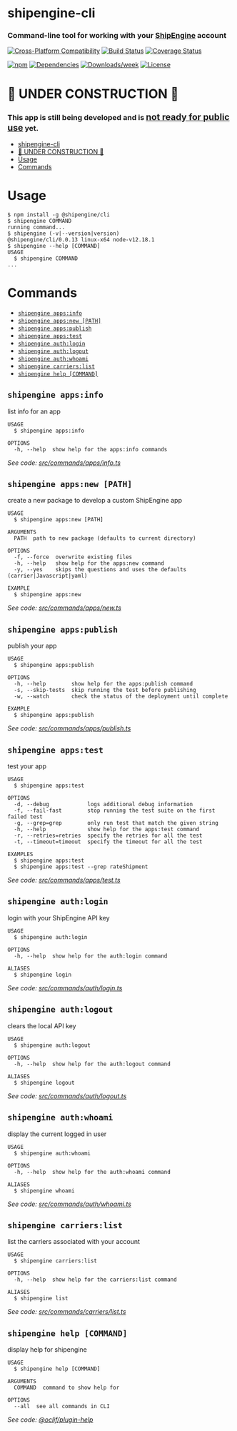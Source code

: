 # shipengine-cli

### Command-line tool for working with your [ShipEngine](https://www.shipengine.com) account

[![Cross-Platform Compatibility](https://shipengine.github.io/img/badges/os-badges.svg)](https://github.com/ShipEngine/shipengine-cli/actions)
[![Build Status](https://github.com/ShipEngine/shipengine-cli/workflows/CI-CD/badge.svg)](https://github.com/ShipEngine/shipengine-cli/actions)
[![Coverage Status](https://coveralls.io/repos/github/ShipEngine/shipengine-cli/badge.svg?branch=master)](https://coveralls.io/github/ShipEngine/shipengine-cli)

[![npm](https://img.shields.io/npm/v/@shipengine/cli.svg)](https://www.npmjs.com/package/@shipengine/cli)
[![Dependencies](https://david-dm.org/ShipEngine/shipengine-cli.svg)](https://david-dm.org/ShipEngine/shipengine-cli)
[![Downloads/week](https://img.shields.io/npm/dw/@shipengine/cli.svg)](https://npmjs.org/package/shipengine-cli)
[![License](https://img.shields.io/npm/l/@shipengine/cli.svg)](LICENSE)

# 🚧 UNDER CONSTRUCTION 🚧

### This app is still being developed and is <u><big>not ready for public use</big></u> yet.

<!-- toc -->
* [shipengine-cli](#shipengine-cli)
* [🚧 UNDER CONSTRUCTION 🚧](#-under-construction-)
* [Usage](#usage)
* [Commands](#commands)
<!-- tocstop -->

# Usage

<!-- usage -->
```sh-session
$ npm install -g @shipengine/cli
$ shipengine COMMAND
running command...
$ shipengine (-v|--version|version)
@shipengine/cli/0.0.13 linux-x64 node-v12.18.1
$ shipengine --help [COMMAND]
USAGE
  $ shipengine COMMAND
...
```
<!-- usagestop -->

# Commands

<!-- commands -->
* [`shipengine apps:info`](#shipengine-appsinfo)
* [`shipengine apps:new [PATH]`](#shipengine-appsnew-path)
* [`shipengine apps:publish`](#shipengine-appspublish)
* [`shipengine apps:test`](#shipengine-appstest)
* [`shipengine auth:login`](#shipengine-authlogin)
* [`shipengine auth:logout`](#shipengine-authlogout)
* [`shipengine auth:whoami`](#shipengine-authwhoami)
* [`shipengine carriers:list`](#shipengine-carrierslist)
* [`shipengine help [COMMAND]`](#shipengine-help-command)

## `shipengine apps:info`

list info for an app

```
USAGE
  $ shipengine apps:info

OPTIONS
  -h, --help  show help for the apps:info commands
```

_See code: [src/commands/apps/info.ts](https://github.com/ShipEngine/shipengine-cli/blob/v0.0.13/src/commands/apps/info.ts)_

## `shipengine apps:new [PATH]`

create a new package to develop a custom ShipEngine app

```
USAGE
  $ shipengine apps:new [PATH]

ARGUMENTS
  PATH  path to new package (defaults to current directory)

OPTIONS
  -f, --force  overwrite existing files
  -h, --help   show help for the apps:new command
  -y, --yes    skips the questions and uses the defaults (carrier|Javascript|yaml)

EXAMPLE
  $ shipengine apps:new
```

_See code: [src/commands/apps/new.ts](https://github.com/ShipEngine/shipengine-cli/blob/v0.0.13/src/commands/apps/new.ts)_

## `shipengine apps:publish`

publish your app

```
USAGE
  $ shipengine apps:publish

OPTIONS
  -h, --help        show help for the apps:publish command
  -s, --skip-tests  skip running the test before publishing
  -w, --watch       check the status of the deployment until complete

EXAMPLE
  $ shipengine apps:publish
```

_See code: [src/commands/apps/publish.ts](https://github.com/ShipEngine/shipengine-cli/blob/v0.0.13/src/commands/apps/publish.ts)_

## `shipengine apps:test`

test your app

```
USAGE
  $ shipengine apps:test

OPTIONS
  -d, --debug            logs additional debug information
  -f, --fail-fast        stop running the test suite on the first failed test
  -g, --grep=grep        only run test that match the given string
  -h, --help             show help for the apps:test command
  -r, --retries=retries  specify the retries for all the test
  -t, --timeout=timeout  specify the timeout for all the test

EXAMPLES
  $ shipengine apps:test
  $ shipengine apps:test --grep rateShipment
```

_See code: [src/commands/apps/test.ts](https://github.com/ShipEngine/shipengine-cli/blob/v0.0.13/src/commands/apps/test.ts)_

## `shipengine auth:login`

login with your ShipEngine API key

```
USAGE
  $ shipengine auth:login

OPTIONS
  -h, --help  show help for the auth:login command

ALIASES
  $ shipengine login
```

_See code: [src/commands/auth/login.ts](https://github.com/ShipEngine/shipengine-cli/blob/v0.0.13/src/commands/auth/login.ts)_

## `shipengine auth:logout`

clears the local API key

```
USAGE
  $ shipengine auth:logout

OPTIONS
  -h, --help  show help for the auth:logout command

ALIASES
  $ shipengine logout
```

_See code: [src/commands/auth/logout.ts](https://github.com/ShipEngine/shipengine-cli/blob/v0.0.13/src/commands/auth/logout.ts)_

## `shipengine auth:whoami`

display the current logged in user

```
USAGE
  $ shipengine auth:whoami

OPTIONS
  -h, --help  show help for the auth:whoami command

ALIASES
  $ shipengine whoami
```

_See code: [src/commands/auth/whoami.ts](https://github.com/ShipEngine/shipengine-cli/blob/v0.0.13/src/commands/auth/whoami.ts)_

## `shipengine carriers:list`

list the carriers associated with your account

```
USAGE
  $ shipengine carriers:list

OPTIONS
  -h, --help  show help for the carriers:list command

ALIASES
  $ shipengine list
```

_See code: [src/commands/carriers/list.ts](https://github.com/ShipEngine/shipengine-cli/blob/v0.0.13/src/commands/carriers/list.ts)_

## `shipengine help [COMMAND]`

display help for shipengine

```
USAGE
  $ shipengine help [COMMAND]

ARGUMENTS
  COMMAND  command to show help for

OPTIONS
  --all  see all commands in CLI
```

_See code: [@oclif/plugin-help](https://github.com/oclif/plugin-help/blob/v3.1.0/src/commands/help.ts)_
<!-- commandsstop -->
